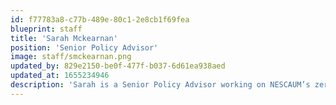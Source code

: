 ```yaml
---
id: f77783a8-c77b-489e-80c1-2e8cb1f69fea
blueprint: staff
title: 'Sarah Mckearnan'
position: 'Senior Policy Advisor'
image: staff/smckearnan.png
updated_by: 829e2150-be0f-477f-b037-6d61ea938aed
updated_at: 1655234946
description: 'Sarah is a Senior Policy Advisor working on NESCAUM’s zero emission vehicle initiatives and initiatives to help states prepare for climate change with new resources and tools. She brings over twenty-five years of experience to NESCAUM as an environmental and climate policy professional in state and municipal government, having most recently served as the Vermont Agency of Natural Resources’ climate change advisor and coordinator of the state’s Climate Cabinet.'
---
```

